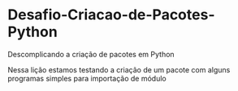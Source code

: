 # Desafio-Criacao-de-Pacotes-Python
Descomplicando a criação de pacotes em Python

Nessa lição estamos testando a criação de um pacote com alguns programas simples para importação de módulo

